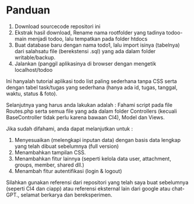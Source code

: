 # Panduan


1. Download sourcecode repositori ini
2. Ekstrak hasil download, Rename nama rootfolder yang tadinya todoo-main menjadi todoo, lalu tempatkan pada folder htdocs
3. Buat database baru dengan nama todo1, lalu import isinya (tabelnya) dari salahsatu file (berekstensi .sql) yang ada dalam folder writable/backup.
4. Jalankan (panggil aplikasinya di browser dengan mengetik localhost/todoo

Ini hanyalah tutorial aplikasi todo list paling sederhana tanpa CSS serta dengan tabel task/tugas yang sederhana (hanya ada id, tugas, tanggal, waktu, status & foto).

Selanjutnya yang harus anda lakukan adalah : Fahami script pada file Routes.php serta semua file yang ada dalam folder Controllers (kecuali BaseController tidak perlu karena bawaan CI4), Model dan Views.

Jika sudah difahami, anda dapat melanjutkan untuk :
1. Menyesuaikan (melengkapi inputan data) dengan basis data lengkap yang telah dibuat sebelumnya (full version)
2. Menambahkan tampilan CSS.
3. Menambahkan fitur lainnya (seperti kelola data user, attachment, groups, member, shared dll.)
4. Menambah fitur autentifikasi (login & logout)

Silahkan gunakan referensi dari repositori yang telah saya buat sebelumnya (seperti CI4 dan ciapp) atau referensi eksternal lain dari google atau chat-GPT., selamat berkarya dan bereksperimen.
